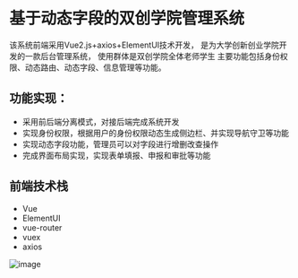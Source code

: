 
    
# 基于动态字段的双创学院管理系统
  该系统前端采用Vue2.js+axios+ElementUI技术开发，
  是为大学创新创业学院开发的一款后台管理系统，
  使用群体是双创学院全体老师学生
  主要功能包括身份权限、动态路由、动态字段、信息管理等功能。

## 功能实现：
- 采用前后端分离模式，对接后端完成系统开发
-  实现身份权限，根据用户的身份权限动态生成侧边栏、并实现导航守卫等功能
- 实现动态字段功能，管理员可以对字段进行增删改查操作
- 完成界面布局实现，实现表单填报、申报和审批等功能
    
## 前端技术栈
- Vue
- ElementUI
- vue-router
- vuex
- axios

![image](https://user-images.githubusercontent.com/80662302/229691346-512daf6e-6ee8-4220-b3ea-225b99c09f72.png)
